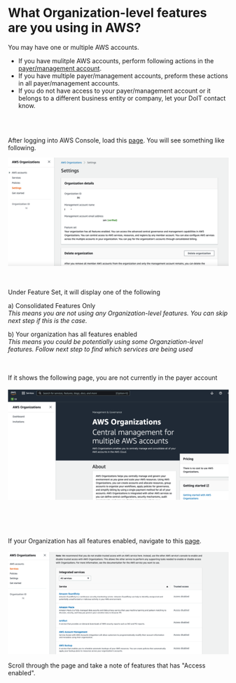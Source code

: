 # What Organization-level features are you using in AWS?

You may have one or multiple AWS accounts.

 - If you have mulitple AWS accounts, perform following actions in the [payer/management account](Payer-And-Member-Accounts.md). 
 - If you have multiple payer/management accounts, preform these actions in all payer/management accounts. 
 - If you do not have access to your payer/management account or it belongs to a different business entity or company, let your DoIT contact know.

<br/><br/>

After logging into AWS Console, load this [page](https://us-east-1.console.aws.amazon.com/organizations/v2/home/settings). You will see something like following.

![org](/images/org.png)    
<br/><br/>

Under Feature Set, it will display one of the following

a) Consolidated Features Only   
*This means you are not using any Organization-level features. You can skip next step if this is the case.*
   
b) Your organization has all features enabled   
*This means you could be potentially using some Organziation-level features. Follow next step to find which services are being used*

<br/><br/>
If it shows the following page, you are not currently in the payer account   
<br/>
![nopayer](/images/nopayer.png)    
<br/><br/><br/><br/>

If your Organization has all features enabled, navigate to this [page](https://us-east-1.console.aws.amazon.com/organizations/v2/home/services).
<br/><br/>
![service](/images/services.png)

Scroll through the page and take a note of features that has "Access enabled".
